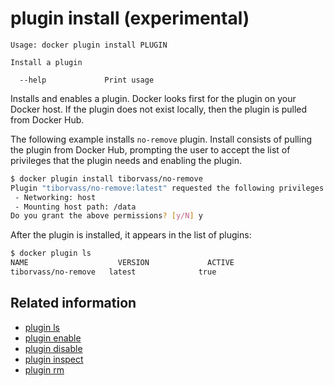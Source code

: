 <!--[metadata]>
+++
title = "plugin install"
description = "the plugin install command description and usage"
keywords = ["plugin, install"]
[menu.main]
parent = "smn_cli"
advisory = "experimental"
+++
<![end-metadata]-->

# plugin install (experimental)

    Usage: docker plugin install PLUGIN

    Install a plugin

      --help             Print usage

Installs and enables a plugin. Docker looks first for the plugin on your Docker
host. If the plugin does not exist locally, then the plugin is pulled from
Docker Hub.


The following example installs `no-remove` plugin. Install consists of pulling the
plugin from Docker Hub, prompting the user to accept the list of privileges that
the plugin needs and enabling the plugin.

```bash
$ docker plugin install tiborvass/no-remove
Plugin "tiborvass/no-remove:latest" requested the following privileges:
 - Networking: host
 - Mounting host path: /data
Do you grant the above permissions? [y/N] y
```

After the plugin is installed, it appears in the list of plugins:

```bash
$ docker plugin ls
NAME                	VERSION             ACTIVE
tiborvass/no-remove   latest              true
```

## Related information

* [plugin ls](plugin_ls.md)
* [plugin enable](plugin_enable.md)
* [plugin disable](plugin_disable.md)
* [plugin inspect](plugin_inspect.md)
* [plugin rm](plugin_rm.md)
